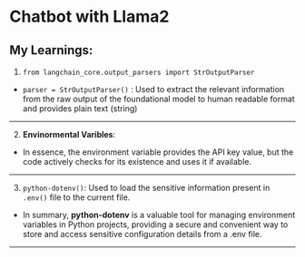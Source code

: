 # Chatbot with Llama2

## My Learnings:
1. ```from langchain_core.output_parsers import StrOutputParser```

* ```parser = StrOutputParser()``` : Used to extract the relevant information from the raw output of the foundational model to human readable format and provides plain text (string)
***

2. **Envinormental Varibles**:
* In essence, the environment variable provides the API key value, but the code actively checks for its existence and uses it if available.
***
3. ```python-dotenv()```: Used to load the sensitive information present in ```.env()``` file to the current file.
* In summary, **python-dotenv** is a valuable tool for managing environment variables in Python projects, providing a secure and convenient way to store and access sensitive configuration details from a .env file.
***

